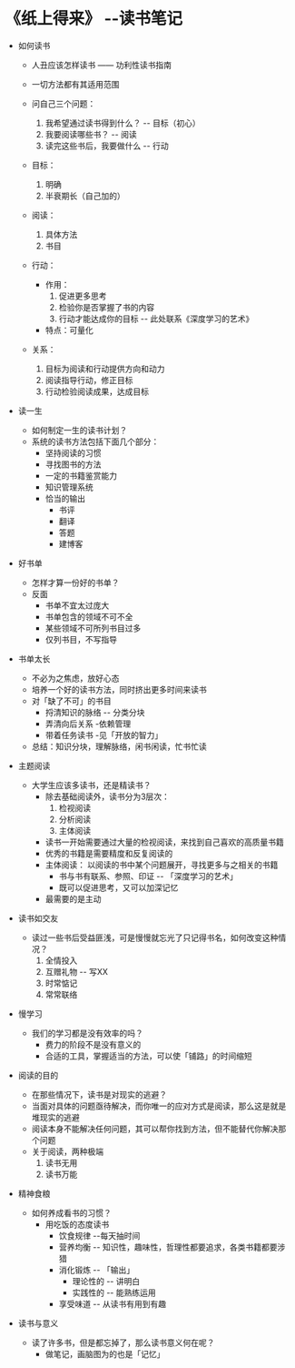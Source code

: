 # 《纸上得来》 --读书笔记
- 如何读书
	- 人丑应该怎样读书 —— 功利性读书指南
	- 一切方法都有其适用范围
	- 问自己三个问题：
		1. 我希望通过读书得到什么？ -- 目标（初心）
		2. 我要阅读哪些书？ -- 阅读
		3. 读完这些书后，我要做什么 -- 行动
	
	- 目标：
		1. 明确
		2. 半衰期长（自己加的）
	
	- 阅读：
		1. 具体方法
		2. 书目
	
	- 行动：
		- 作用：
			1. 促进更多思考
			2. 检验你是否掌握了书的内容
			3. 行动才能达成你的目标 -- 此处联系《深度学习的艺术》
		- 特点：可量化
	- 关系：
		1. 目标为阅读和行动提供方向和动力
		2. 阅读指导行动，修正目标
		3. 行动检验阅读成果，达成目标
		
- 读一生
	- 如何制定一生的读书计划？
	- 系统的读书方法包括下面几个部分：
		- 坚持阅读的习惯
		- 寻找图书的方法
		- 一定的书籍鉴赏能力
		- 知识管理系统
		- 恰当的输出
			- 书评
			- 翻译
			- 答题
			- 建博客
			
- 好书单
	- 怎样才算一份好的书单？
	- 反面
		- 书单不宜太过庞大
		- 书单包含的领域不可不全
		- 某些领域不可所列书目过多
		- 仅列书目，不写指导

- 书单太长
	- 不必为之焦虑，放好心态
	- 培养一个好的读书方法，同时挤出更多时间来读书
	- 对「缺了不可」的书目
		- 捋清知识的脉络 -- 分类分块
		- 弄清向后关系 -依赖管理
		- 带着任务读书 -见「开放的智力」
	- 总结：知识分块，理解脉络，闲书闲读，忙书忙读
	 
- 主题阅读
	- 大学生应该多读书，还是精读书？
		- 除去基础阅读外，读书分为3层次：
			1. 检视阅读
			2. 分析阅读
			3. 主体阅读
		- 读书一开始需要通过大量的检视阅读，来找到自己喜欢的高质量书籍
		- 优秀的书籍是需要精度和反复阅读的
		- 主体阅读： 以阅读的书中某个问题展开，寻找更多与之相关的书籍
			- 书与书有联系、参照、印证 -- 「深度学习的艺术」
			- 既可以促进思考，又可以加深记忆
		- 最需要的是主动

- 读书如交友
	- 读过一些书后受益匪浅，可是慢慢就忘光了只记得书名，如何改变这种情况？
		1. 全情投入
		2. 互赠礼物 -- 写XX
		3. 时常惦记
		4. 常常联络
		
- 慢学习
	- 我们的学习都是没有效率的吗？
		- 费力的阶段不是没有意义的
		- 合适的工具，掌握适当的方法，可以使「铺路」的时间缩短

- 阅读的目的
	- 在那些情况下，读书是对现实的逃避？
	- 当面对具体的问题亟待解决，而你唯一的应对方式是阅读，那么这是就是堆现实的逃避
	- 阅读本身不能解决任何问题，其可以帮你找到方法，但不能替代你解决那个问题
	- 关于阅读，两种极端
		1. 读书无用
		2. 读书万能
	
- 精神食粮
	- 如何养成看书的习惯？
		- 用吃饭的态度读书
			- 饮食规律 --每天抽时间
			- 营养均衡 -- 知识性，趣味性，哲理性都要追求，各类书籍都要涉猎
			- 消化锻炼 -- 「输出」
				- 理论性的 -- 讲明白
				- 实践性的 -- 能熟练运用
			- 享受味道 -- 从读书有用到有趣

- 读书与意义
	- 读了许多书，但是都忘掉了，那么读书意义何在呢？
		- 做笔记，画脑图为的也是「记忆」
		